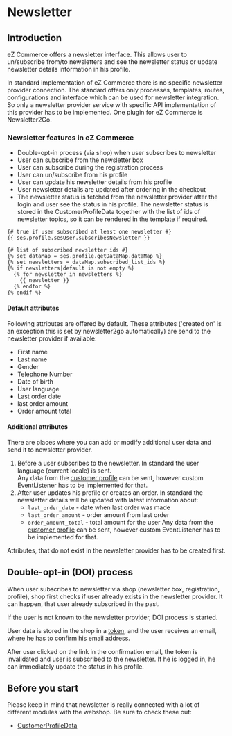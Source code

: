 # Newsletter

## Introduction

eZ Commerce offers a newsletter interface. This allows user to un/subscribe from/to newsletters and see the newsletter status or update newsletter details information in his profile.

In standard implementation of eZ Commerce there is no specific newsletter provider connection. The standard offers only processes, templates, routes, configurations and interface which can be used for newsletter integration. So only a newsletter provider service with specific API implementation of this provider has to be implemented. One plugin for eZ Commerce is Newsletter2Go.

### Newsletter features in eZ Commerce

- Double-opt-in process (via shop) when user subscribes to newsletter
- User can subscribe from the newsletter box
- User can subscribe during the registration process
- User can un/subscribe from his profile
- User can update his newsletter details from his profile
- User newsletter details are updated after ordering in the checkout
- The newsletter status is fetched from the newsletter provider after the login and user see the status in his profile. The newsletter status is stored in the CustomerProfileData together with the list of ids of newsletter topics, so it can be rendered in the template if required.


``` html+twig
{# true if user subscribed at least one newsletter #}
{{ ses.profile.sesUser.subscribesNewsletter }}

{# list of subscribed newsletter ids #}
{% set dataMap = ses.profile.getDataMap.dataMap %}
{% set newsletters = dataMap.subscribed_list_ids %}
{% if newsletters|default is not empty %}
  {% for newsletter in newsletters %}
    {{ newsletter }}
  {% endfor %}
{% endif %}
```

#### Default attributes

Following attributes are offered by default. These attributes ('created on' is an exception this is set by newsletter2go automatically) are send to the newsletter provider if available:

- First name
- Last name
- Gender
- Telephone Number
- Date of birth
- User language
- Last order date
- last order amount
- Order amount total

#### Additional attributes

There are places where you can add or modify additional user data and send it to newsletter provider.

1. Before a user subscribes to the newsletter.  In standard the user language (current locale) is sent.  
    Any data from the [customer profile](../customers/customers.md) can be sent, however custom EventListener has to be implemented for that.
1. After user updates his profile or creates an order. In standard the newsletter details will be updated with latest information about:  
      - `last_order_date` - date when last order was made 
      - `last_order_amount` - order amount from last order
      - `order_amount_total` - total amount for the user
    Any data from the [customer profile](../customers/customers.md) can be sent, however custom EventListener has to be implemented for that.

Attributes, that do not exist in the newsletter provider has to be created first.

## Double-opt-in (DOI) process

When user subscribes to newsletter via shop (newsletter box, registration, profile), shop first checks if user already exists in the newsletter provider. It can happen, that user already subscribed in the past.

If the user is not known to the newsletter provider, DOI process is started.

User data is stored in the shop in a [token](../user_management/token/token.md), and the user receives an email, where he has to confirm his email address.

After user clicked on the link in the confirmation email, the token is invalidated and user is subscribed to the newsletter. If he is logged in, he can immediately update the status in his profile.

## Before you start 

Please keep in mind that newsletter is really connected with a lot of different modules with the webshop. Be sure to check these out:

- [CustomerProfileData](../customers/customersmd)

